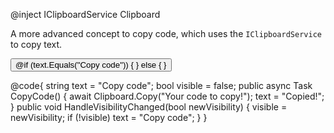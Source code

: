 ﻿@inject IClipboardService Clipboard
<Codebox Title="Copy" id="components-tooltip-demo-copy">
    <Description>
        <p>A more advanced concept to copy code, which uses the <code>IClipboardService</code> to copy text.</p>
    </Description>
    <Demo>
        <Tooltip Visible="@visible" OnVisibilityChanged="HandleVisibilityChanged">
            <Title>@text</Title>
            <ChildContent>
                <Button OnClick="CopyCode">
                    @if (text.Equals("Copy code"))
                    {
                        <Icon Type="IconType.Outlined.Copy" />
                    }
                    else
                    {
                        <Icon Type="IconType.Outlined.Check" Fill="green" />
                    }
                </Button>
            </ChildContent>
        </Tooltip>
    </Demo>
</Codebox>

@code{
    string text = "Copy code";
    bool visible = false;
    public async Task CopyCode()
    {
        await Clipboard.Copy("Your code to copy!");
        text = "Copied!";
    }
    public void HandleVisibilityChanged(bool newVisibility)
    {
        visible = newVisibility;
        if (!visible)
            text = "Copy code";
    }
}